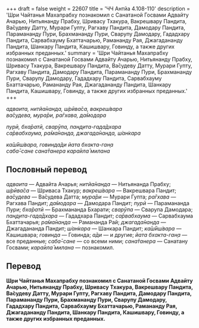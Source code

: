 +++
draft = false
weight = 22607
title = 'ЧЧ Антйа 4.108-110'
description = 'Шри Чайтанья Махапрабху познакомил с Санатаной Госвами Адвайту Ачарью, Нитьянанду Прабху, Шривасу Тхакура, Вакрешвару Пандита, Ва̄судеву Датту, Мурари Гупту, Рагхаву Пандита, Дамодару Пандита, Парамананду Пури, Брахмананду Пури, Сварупу Дамодару, Гададхару Пандита, Сарвабхауму Бхаттачарью, Рамананду Рая, Джагадананду Пандита, Шанкару Пандита, Кашишвару, Говинду, а также других избранных преданных.'
summary = 'Шри Чайтанья Махапрабху познакомил с Санатаной Госвами Адвайту Ачарью, Нитьянанду Прабху, Шривасу Тхакура, Вакрешвару Пандита, Ва̄судеву Датту, Мурари Гупту, Рагхаву Пандита, Дамодару Пандита, Парамананду Пури, Брахмананду Пури, Сварупу Дамодару, Гададхару Пандита, Сарвабхауму Бхаттачарью, Рамананду Рая, Джагадананду Пандита, Шанкару Пандита, Кашишвару, Говинду, а также других избранных преданных.'
+++

_адваита, нитйа̄нанда, ш́рӣва̄са, вакреш́вара  
ва̄судева, мура̄ри, ра̄гхава, да̄модара_

_пурӣ, бха̄ратӣ, сварӯпа, пан̣д̣ита-гада̄дхара  
са̄рвабхаума, ра̄ма̄нанда, джагада̄нанда, ш́ан̇кара_

_ка̄ш́ӣш́вара, говинда̄ди йата бхакта-ган̣а  
саба̄-сане сана̄танера кара̄ила̄ милана_

## Пословный перевод

_адваита_ — Адвайта Ачарья; _нитйа̄нанда_ — Нитьянанда Прабху; _ш́рӣва̄са_ — Шриваса Тхакур; _вакреш́вара_ — Вакрешвара Пандит; _ва̄судева_ — Ва̄судева Датта; _мура̄ри_ — Мурари Гупта; _ра̄гхава_ — Рагхава Пандит; _да̄модара_ — Дамодара Пандит; _пурӣ_ — Парамананда Пури; _бха̄ратӣ_ — Брахмананда Бхарати; _сварӯпа_ — Сварупа Дамодара; _пан̣д̣ита_\-_гада̄дхара_ — Гададхара Пандит; _са̄рвабхаума_ — Сарвабхаума Бхаттачарья; _ра̄ма̄нанда_ — Рамананда Рай; _джагада̄нанда_ — Джагадананда Пандит; _ш́ан̇кара_ — Шанкара Пандит; _ка̄ш́ӣш́вара_ — Кашишвара; _говинда_ — Говинда; _а̄ди_ — и другие; _йата_ _бхакта_\-_ган̣а_ — все преданные; _саба̄_\-_сане_ — со всеми ними; _сана̄танера_ — Санатану Госвами; _кара̄ила̄_ _милана_ — познакомил.

## Перевод

**Шри Чайтанья Махапрабху познакомил с Санатаной Госвами Адвайту Ачарью, Нитьянанду Прабху, Шривасу Тхакура, Вакрешвару Пандита, Ва̄судеву Датту, Мурари Гупту, Рагхаву Пандита, Дамодару Пандита, Парамананду Пури, Брахмананду Пури, Сварупу Дамодару, Гададхару Пандита, Сарвабхауму Бхаттачарью, Рамананду Рая, Джагадананду Пандита, Шанкару Пандита, Кашишвару, Говинду, а также других избранных преданных.**
